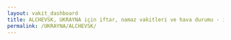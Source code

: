 ```yaml
---
layout: vakit_dashboard
title: ALCHEVSK, UKRAYNA için iftar, namaz vakitleri ve hava durumu - ilçe/eyalet seç
permalink: /UKRAYNA/ALCHEVSK/
---
```


<script type="text/javascript">
  var GLOBAL_COUNTRY = 'UKRAYNA';
  var GLOBAL_CITY = 'ALCHEVSK';
  var GLOBAL_STATE = '';
  var lat = 72;
  var lon = 21;
</script>
